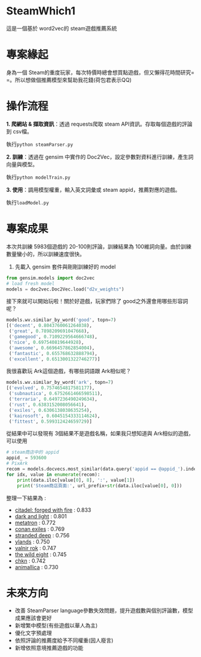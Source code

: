 # SteamWhich1
這是一個基於 word2vec的 steam遊戲推薦系統

# 專案緣起
身為一個 Steam的重度玩家，每次特價時總會想買點遊戲，但又懶得花時間研究= =。所以想做個推薦模型來幫助我花錢(荷包君表示QQ)

# 操作流程
**1. 爬網站 & 擷取資訊**：透過 requests爬取 steam API資訊。存取每個遊戲的評論到 csv檔。

執行`python steamParser.py`

**2. 訓練**：透過在 gensim 中實作的 Doc2Vec，設定參數對資料進行訓練，產生詞向量與模型。

執行`python modelTrain.py`

**3. 使用**：調用模型權重，輸入英文詞彙或 steam appid，推薦對應的遊戲。

執行`loadModel.py`


# 專案成果
本次共訓練 5983個遊戲的 20-100則評論，訓練結果為 100維詞向量。由於訓練數量蠻小的，所以訓練速度很快。

1. 先載入 gensim 套件與剛剛訓練好的 model
```python
from gensim.models import doc2vec
# load fresh model
models = doc2vec.Doc2Vec.load("d2v_weights")
```
接下來就可以開始玩啦！關於好遊戲，玩家們除了 good之外還會用哪些形容詞呢？
```python
models.wv.similar_by_word('good', topn=7)
[('decent', 0.8043760061264038),
 ('great', 0.7898209691047668),
 ('gamegood', 0.7109229564666748),
 ('nice', 0.697540819644928),
 ('awesome', 0.6696457862854004),
 ('fantastic', 0.655768632888794),
 ('excellent', 0.6513001322746277)]
```
我很喜歡玩 Ark這個遊戲，有哪些詞語跟 Ark相似呢？
```python
models.wv.similar_by_word('ark', topn=7)
[('evolved', 0.7574654817581177),
 ('subnautica', 0.6752661466598511),
 ('terraria', 0.6497236490249634),
 ('rust', 0.6383152008056641),
 ('exiles', 0.6306138038635254),
 ('kairosoft', 0.6045154333114624),
 ('fittest', 0.599312424659729)]
```
從結果中可以發現有 3個結果不是遊戲名稱，如果我只想知道與 Ark相似的遊戲，可以使用
```python
# steam商店中的 appid
appid_ = 593600
# PixArk
recom = models.docvecs.most_similar(data.query('appid == @appid_').index.values[0])
for idx, value in enumerate(recom):
    print(data.iloc[value[0], 8], ':', value[1])
    print('Steam商店頁面:', url_prefix+str(data.iloc[value[0], 0]))
```
整理一下結果為 :
- [citadel: forged with fire](https://store.steampowered.com/app/487120) : 0.833
- [dark and light](https://store.steampowered.com/app/529180) : 0.801
- [metatron](https://store.steampowered.com/app/454680) : 0.772
- [conan exiles](https://store.steampowered.com/app/440900) : 0.769
- [stranded deep](https://store.steampowered.com/app/313120) : 0.756
- [ylands](https://store.steampowered.com/app/298610) : 0.750
- [valnir rok](https://store.steampowered.com/app/658980) : 0.747
- [the wild eight](https://store.steampowered.com/app/526160) : 0.745
- [chkn](https://store.steampowered.com/app/420930) : 0.742
- [animallica](https://store.steampowered.com/app/638850) : 0.730


# 未來方向
- 改善 SteamParser language參數失效問題，提升遊戲數與個別評論數，模型成果應該會更好
- 新增繁中模型(有些遊戲以華人為主)
- 優化文字預處理
- 依照評論的推薦度給予不同權重(因人廢言)
- 新增依照意境推薦遊戲的功能
